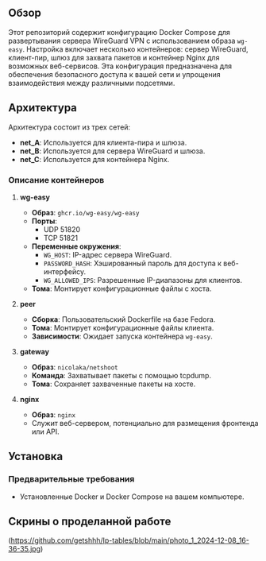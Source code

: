 ## Обзор

Этот репозиторий содержит конфигурацию Docker Compose для развертывания сервера WireGuard VPN с использованием образа `wg-easy`. Настройка включает несколько контейнеров: сервер WireGuard, клиент-пир, шлюз для захвата пакетов и контейнер Nginx для возможных веб-сервисов. Эта конфигурация предназначена для обеспечения безопасного доступа к вашей сети и упрощения взаимодействия между различными подсетями.

## Архитектура

Архитектура состоит из трех сетей:

- **net_A**: Используется для клиента-пира и шлюза.
- **net_B**: Используется для сервера WireGuard и шлюза.
- **net_C**: Используется для контейнера Nginx.

### Описание контейнеров

1. **wg-easy**
   - **Образ**: `ghcr.io/wg-easy/wg-easy`
   - **Порты**: 
     - UDP 51820
     - TCP 51821
   - **Переменные окружения**:
     - `WG_HOST`: IP-адрес сервера WireGuard.
     - `PASSWORD_HASH`: Хэшированный пароль для доступа к веб-интерфейсу.
     - `WG_ALLOWED_IPS`: Разрешенные IP-диапазоны для клиентов.
   - **Тома**: Монтирует конфигурационные файлы с хоста.

2. **peer**
   - **Сборка**: Пользовательский Dockerfile на базе Fedora.
   - **Тома**: Монтирует конфигурационные файлы клиента.
   - **Зависимости**: Ожидает запуска контейнера `wg-easy`.

3. **gateway**
   - **Образ**: `nicolaka/netshoot`
   - **Команда**: Захватывает пакеты с помощью tcpdump.
   - **Тома**: Сохраняет захваченные пакеты на хосте.

4. **nginx**
   - **Образ**: `nginx`
   - Служит веб-сервером, потенциально для размещения фронтенда или API.

## Установка

### Предварительные требования

- Установленные Docker и Docker Compose на вашем компьютере.

## Скрины о проделанной работе 
(https://github.com/getshhh/Ip-tables/blob/main/photo_1_2024-12-08_16-36-35.jpg)
